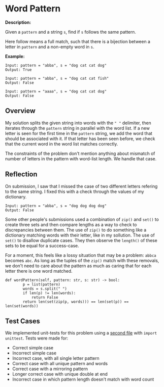 # Word Pattern

**Description:**

Given a `pattern` and a string `s`, find if `s` follows the same pattern.

Here follow means a full match, such that there is a bijection between a letter in `pattern` and a non-empty word in `s`.


**Example:**
```
Input: pattern = "abba", s = "dog cat cat dog"
Output: True

Input: pattern = "abba", s = "dog cat cat fish"
Output: False

Input: pattern = "aaaa", s = "dog cat cat dog"
Output: False
```

## Overview

My solution splits the given string into words with the `" "` delimiter, then iterates through the `pattern` string in parallel with the word list. If a new letter is seen for the first time in the `pattern` string, we add the word that should be associated with it. If that letter has been seen before, we check that the current word in the word list matches correctly.

The constraints of the problem don't mention anything about mismatch of number of letters in the pattern with word-list length. We handle that case.

## Reflection

On submission, I saw that I missed the case of two different letters refering to the same string. I fixed this with a check through the values of my dictionary.

```
Input: pattern = "abba", s = "dog dog dog dog"
Output: False
```

Some other people's submissions used a combination of `zip()` and `set()` to create three sets and then compare lengths as a way to check to discrepancies between them. The use of `zip()` to do something like a dictionary matching words with their letter, like in my sollution. The use of `set()` to disallow duplicate cases. They then observe the `length()` of these sets to be equal for a success-case.

For a moment, this feels like a lossy situation that may be a problem: `abbca` becomes `abc`. As long as the tuples of the `zip()` match with these removals, we don't need to care about the pattern as much as caring that for each letter there is one word matched.

```
def wordPattern(self, pattern: str, s: str) -> bool:
        p = list(pattern)
        words = s.split(" ")
        if len(p) != len(words):
            return False
        return len(set(zip(p, words))) == len(set(p)) == len(set(words))
```


## Test Cases

We implemented unit-tests for this problem using a [second file](https://github.com/bmmurthum/LeetCode-Problems/blob/master/Easy/Merge-Sorted-Array/test.py) with `import unittest`. Tests were made for:
- Correct simple case
- Incorrect simple case
- Incorrect case, with all single letter pattern
- Correct case with all unique pattern and words
- Correct case with a mirroring pattern
- Longer correct case with unique double at end
- Incorrect case in which pattern length doesn't match with word count